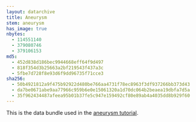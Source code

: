 ```yaml
---
layout: datarchive
title: Aneurysm
stem: aneurysm
has_image: true
nbytes:
  - 114551140
  - 379080746
  - 379106153
md5:
  - 452d838d186bec9944668eff64f9d497
  - 818f354d3b25663a2bf219543f437a3c
  - 5fbe7d728f8e93d6f9dd96735f71cce3
sha256:
  - 50b4921812a9f475b92922d480be766aa4731f78ec8963f3df937266bb373d43
  - da7be0671abe9aa77966c959b6e0e15061320a1d70dc064b2beaea19dbfa7d5a
  - 35f962434487afeea95b01b37fe5c947e159492cf80e89ab4a4035dd8b929f60
---
```

This is the data bundle used in the
[aneurysm tutorial](https://visit-sphinx-github-user-manual.readthedocs.io/en/develop/tutorials/Aneurysm.html).
